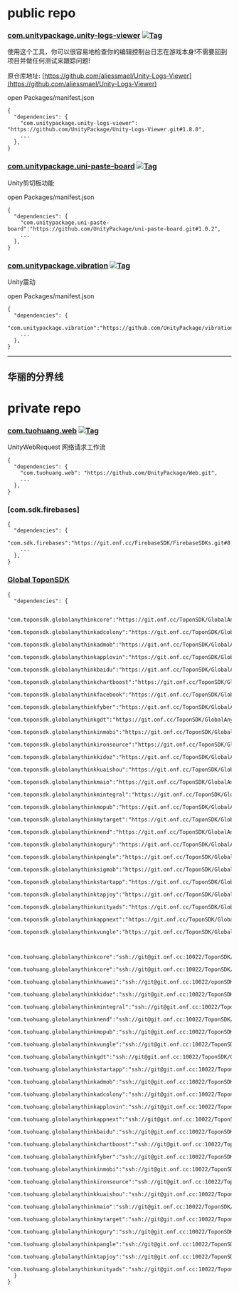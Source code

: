 # public repo

### [com.unitypackage.unity-logs-viewer](https://github.com/UnityPackage/Unity-Logs-Viewer) <a href="https://github.com/UnityPackage/Unity-Logs-Viewer"><img src="https://img.shields.io/github/v/tag/UnityPackage/Unity-Logs-Viewer?style=plastic" title="Tag" /></a>

使用这个工具，你可以很容易地检查你的编辑控制台日志在游戏本身!不需要回到项目并做任何测试来跟踪问题!

原仓库地址: [https://github.com/aliessmael/Unity-Logs-Viewer](https://github.com/aliessmael/Unity-Logs-Viewer)

open Packages/manifest.json
```
{
  "dependencies": {
    "com.unitypackage.unity-logs-viewer": "https://github.com/UnityPackage/Unity-Logs-Viewer.git#1.8.0",
    ...
  },
}
```


### [com.unitypackage.uni-paste-board](https://github.com/UnityPackage/uni-paste-board) <a href="https://github.com/UnityPackage/uni-paste-board"><img src="https://img.shields.io/github/v/tag/UnityPackage/uni-paste-board?style=plastic" title="Tag" /></a>

Unity剪切板功能

open Packages/manifest.json
```
{
  "dependencies": {
    "com.unitypackage.uni-paste-board":"https://github.com/UnityPackage/uni-paste-board.git#1.0.2",
    ...
  },
}
```


### [com.unitypackage.vibration](https://github.com/UnityPackage/vibration) <a href="https://github.com/UnityPackage/vibration"><img src="https://img.shields.io/github/v/tag/UnityPackage/vibration?style=plastic" title="Tag" /></a>

Unity震动

open Packages/manifest.json
```
{
  "dependencies": {
    "com.unitypackage.vibration":"https://github.com/UnityPackage/vibration.git#1.0.0",
    ...
  },
}
```


---
华丽的分界线
---

# private repo

### [com.tuohuang.web](https://github.com/UnityPackage/Web) <a href="https://github.com/UnityPackage/Web"><img src="https://img.shields.io/github/v/tag/UnityPackage/Web??style=plastic" title="Tag" /></a>

UnityWebRequest  网络请求工作流

```
{
  "dependencies": {
    "com.tuohuang.web": "https://github.com/UnityPackage/Web.git",
    ...
  },
}
```



### [com.sdk.firebases]

```
{
  "dependencies": {
    "com.sdk.firebases":"https://git.onf.cc/FirebaseSDK/FirebaseSDKs.git#8.1.0"
    ...
  },
}
```



### [Global ToponSDK](https://git.onf.cc/ToponSDK/)

```
{
  "dependencies": {
  
    "com.toponsdk.globalanythinkcore":"https://git.onf.cc/ToponSDK/GlobalAnyThinkCore.git#5.7.652",
    "com.toponsdk.globalanythinkadcolony":"https://git.onf.cc/ToponSDK/GlobalAnyThinkAdColony.git#5.7.652",
    "com.toponsdk.globalanythinkadmob":"https://git.onf.cc/ToponSDK/GlobalAnyThinkAdmob.git#5.7.652",
    "com.toponsdk.globalanythinkapplovin":"https://git.onf.cc/ToponSDK/GlobalAnyThinkApplovin.git#5.7.652",
    "com.toponsdk.globalanythinkbaidu":"https://git.onf.cc/ToponSDK/GlobalAnyThinkBaidu.git#5.7.652",
    "com.toponsdk.globalanythinkchartboost":"https://git.onf.cc/ToponSDK/GlobalAnyThinkChartboost.git#5.7.652",
    "com.toponsdk.globalanythinkfacebook":"https://git.onf.cc/ToponSDK/GlobalAnyThinkFacebook.git#5.7.652",
    "com.toponsdk.globalanythinkfyber":"https://git.onf.cc/ToponSDK/GlobalAnyThinkFyber.git#5.7.652",
    "com.toponsdk.globalanythinkgdt":"https://git.onf.cc/ToponSDK/GlobalAnyThinkGDT.git#5.7.652",
    "com.toponsdk.globalanythinkinmobi":"https://git.onf.cc/ToponSDK/GlobalAnyThinkInmobi.git#5.7.652",
    "com.toponsdk.globalanythinkironsource":"https://git.onf.cc/ToponSDK/GlobalAnyThinkIronsource.git#5.7.652",
    "com.toponsdk.globalanythinkkidoz":"https://git.onf.cc/ToponSDK/GlobalAnyThinkKidoz.git#5.7.652",
    "com.toponsdk.globalanythinkkuaishou":"https://git.onf.cc/ToponSDK/GlobalAnyThinkKuaiShou.git#5.7.652",
    "com.toponsdk.globalanythinkmaio":"https://git.onf.cc/ToponSDK/GlobalAnyThinkMaio.git#5.7.652",
    "com.toponsdk.globalanythinkmintegral":"https://git.onf.cc/ToponSDK/GlobalAnyThinkMintegral.git#5.7.652",
    "com.toponsdk.globalanythinkmopub":"https://git.onf.cc/ToponSDK/GlobalAnyThinkMopub.git#5.7.652",
    "com.toponsdk.globalanythinkmytarget":"https://git.onf.cc/ToponSDK/GlobalAnyThinkMyTarget.git#5.7.652",
    "com.toponsdk.globalanythinknend":"https://git.onf.cc/ToponSDK/GlobalAnyThinkNend.git#5.7.652",
    "com.toponsdk.globalanythinkogury":"https://git.onf.cc/ToponSDK/GlobalAnyThinkOgury.git#5.7.652",
    "com.toponsdk.globalanythinkpangle":"https://git.onf.cc/ToponSDK/GlobalAnyThinkPangle.git#5.7.652",
    "com.toponsdk.globalanythinksigmob":"https://git.onf.cc/ToponSDK/GlobalAnyThinkSigmob.git#5.7.652",
    "com.toponsdk.globalanythinkstartapp":"https://git.onf.cc/ToponSDK/GlobalAnyThinkStartApp.git#5.7.652",
    "com.toponsdk.globalanythinktapjoy":"https://git.onf.cc/ToponSDK/GlobalAnyThinkTapjoy.git#5.7.652",
    "com.toponsdk.globalanythinkunityads":"https://git.onf.cc/ToponSDK/GlobalAnyThinkUnityAds.git#5.7.652",
    "com.toponsdk.globalanythinkappnext":"https://git.onf.cc/ToponSDK/GlobalAnyThinkAppNext.git#5.7.652",
    "com.toponsdk.globalanythinkvungle":"https://git.onf.cc/ToponSDK/GlobalAnyThinkVungle.git#5.7.652"
    
    
    "com.tuohuang.globalanythinkcore":"ssh://git@git.onf.cc:10022/ToponSDK/GlobalAnyThinkCore.git#5.7.57",
    "com.tuohuang.globalanythinkcore":"ssh://git@git.onf.cc:10022/ToponSDK/GlobalAnyThinkCore.git#5.7.57",
    "com.tuohuang.globalanythinkhuawei":"ssh://git@git.onf.cc:10022/oponSDK/GlobalAnyThinkHuawei.git#5.7.57",
    "com.tuohuang.globalanythinkkidoz":"ssh://git@git.onf.cc:10022/ToponSDK/GlobalAnyThinkKidoz.git#5.7.57",
    "com.tuohuang.globalanythinkmintegral":"ssh://git@git.onf.cc:10022/ToponSDK/GlobalAnyThinkMintegral.git#5.7.57",
    "com.tuohuang.globalanythinknend":"ssh://git@git.onf.cc:10022/ToponSDK/GlobalAnyThinkNend.git#5.7.57",
    "com.tuohuang.globalanythinkmopub":"ssh://git@git.onf.cc:10022/ToponSDK/GlobalAnyThinkMopub.git#5.7.57",
    "com.tuohuang.globalanythinkvungle":"ssh://git@git.onf.cc:10022/ToponSDK/GlobalAnyThinkVungle.git#5.7.57",
    "com.tuohuang.globalanythinkgdt":"ssh://git@git.onf.cc:10022/ToponSDK/GlobalAnyThinkGDT.git#5.7.57",
    "com.tuohuang.globalanythinkstartapp":"ssh://git@git.onf.cc:10022/ToponSDK/GlobalAnyThinkStartApp.git#5.7.57",
    "com.tuohuang.globalanythinkadmob":"ssh://git@git.onf.cc:10022/ToponSDK/GlobalAnyThinkAdmob.git#5.7.57",
    "com.tuohuang.globalanythinkadcolony":"ssh://git@git.onf.cc:10022/ToponSDK/GlobalAnyThinkAdColony.git#5.7.57",
    "com.tuohuang.globalanythinkapplovin":"ssh://git@git.onf.cc:10022/ToponSDK/GlobalAnyThinkApplovin.git#5.7.57",
    "com.tuohuang.globalanythinkappnext":"ssh://git@git.onf.cc:10022/ToponSDK/GlobalAnyThinkAppNext.git#5.7.57",
    "com.tuohuang.globalanythinkbaidu":"ssh://git@git.onf.cc:10022/ToponSDK/GlobalAnyThinkBaidu.git#5.7.57",
    "com.tuohuang.globalanythinkchartboost":"ssh://git@git.onf.cc:10022/ToponSDK/GlobalAnyThinkChartboost.git#5.7.57",
    "com.tuohuang.globalanythinkfyber":"ssh://git@git.onf.cc:10022/ToponSDK/GlobalAnyThinkFyber.git#5.7.57",
    "com.tuohuang.globalanythinkinmobi":"ssh://git@git.onf.cc:10022/ToponSDK/GlobalAnyThinkInmobi.git#5.7.57",
    "com.tuohuang.globalanythinkironsource":"ssh://git@git.onf.cc:10022/ToponSDK/GlobalAnyThinkIronsource.git#5.7.57",
    "com.tuohuang.globalanythinkkuaishou":"ssh://git@git.onf.cc:10022/ToponSDK/GlobalAnyThinkKuaiShou.git#5.7.57",
    "com.tuohuang.globalanythinkmaio":"ssh://git@git.onf.cc:10022/ToponSDK/GlobalAnyThinkMaio.git#5.7.57",
    "com.tuohuang.globalanythinkmytarget":"ssh://git@git.onf.cc:10022/ToponSDK/GlobalAnyThinkMyTarget.git#5.7.57",
    "com.tuohuang.globalanythinkogury":"ssh://git@git.onf.cc:10022/ToponSDK/GlobalAnyThinkOgury.git#5.7.57",
    "com.tuohuang.globalanythinkpangle":"ssh://git@git.onf.cc:10022/ToponSDK/GlobalAnyThinkPangle.git#5.7.57",
    "com.tuohuang.globalanythinktapjoy":"ssh://git@git.onf.cc:10022/ToponSDK/GlobalAnyThinkTapjoy.git#5.7.57",
    "com.tuohuang.globalanythinkunityads":"ssh://git@git.onf.cc:10022/ToponSDK/GlobalAnyThinkUnityAds.git#5.7.57",
  }
}
```









